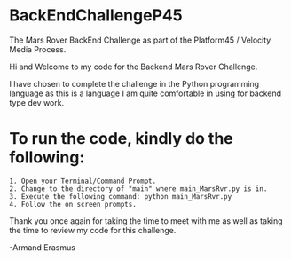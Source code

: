 # BackEndChallengeP45
The Mars Rover BackEnd Challenge as part of the Platform45 / Velocity Media Process. 

Hi and Welcome to my code for the Backend Mars Rover Challenge.

I have chosen to complete the challenge in the Python programming language as this is a language I am quite comfortable in using for backend type dev work.

# To run the code, kindly do the following:

	1. Open your Terminal/Command Prompt.
	2. Change to the directory of "main" where main_MarsRvr.py is in.
	3. Execute the following command: python main_MarsRvr.py
	4. Follow the on screen prompts.

Thank you once again for taking the time to meet with me as well as taking the time to review my code for this challenge.

-Armand Erasmus
